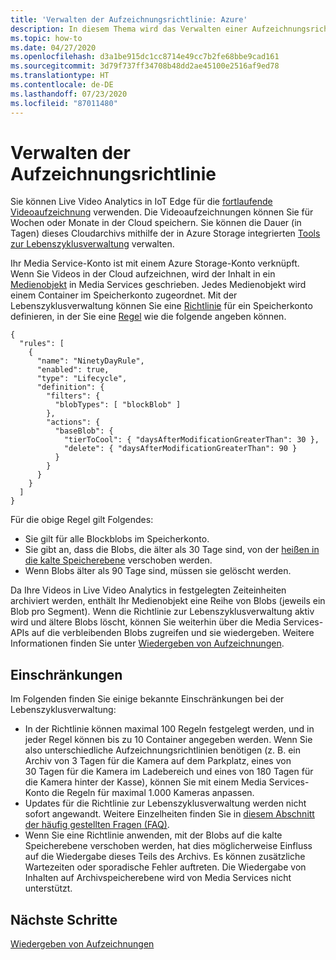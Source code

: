 ```yaml
---
title: 'Verwalten der Aufzeichnungsrichtlinie: Azure'
description: In diesem Thema wird das Verwalten einer Aufzeichnungsrichtlinie erläutert.
ms.topic: how-to
ms.date: 04/27/2020
ms.openlocfilehash: d3a1be915dc1cc8714e49cc7b2fe68bbe9cad161
ms.sourcegitcommit: 3d79f737ff34708b48dd2ae45100e2516af9ed78
ms.translationtype: HT
ms.contentlocale: de-DE
ms.lasthandoff: 07/23/2020
ms.locfileid: "87011480"
---
```

# <a name="manage-recording-policy"></a>Verwalten der Aufzeichnungsrichtlinie

Sie können Live Video Analytics in IoT Edge für die [fortlaufende Videoaufzeichnung](continuous-video-recording-concept.md) verwenden. Die Videoaufzeichnungen können Sie für Wochen oder Monate in der Cloud speichern. Sie können die Dauer (in Tagen) dieses Cloudarchivs mithilfe der in Azure Storage integrierten [Tools zur Lebenszyklusverwaltung](../../storage/blobs/storage-lifecycle-management-concepts.md?tabs=azure-portal) verwalten.  

Ihr Media Service-Konto ist mit einem Azure Storage-Konto verknüpft. Wenn Sie Videos in der Cloud aufzeichnen, wird der Inhalt in ein [Medienobjekt](../latest/assets-concept.md) in Media Services geschrieben. Jedes Medienobjekt wird einem Container im Speicherkonto zugeordnet. Mit der Lebenszyklusverwaltung können Sie eine [Richtlinie](../../storage/blobs/storage-lifecycle-management-concepts.md?tabs=azure-portal#policy) für ein Speicherkonto definieren, in der Sie eine [Regel](../../storage/blobs/storage-lifecycle-management-concepts.md?tabs=azure-portal#rules) wie die folgende angeben können.

```
{
  "rules": [
    {
      "name": "NinetyDayRule",
      "enabled": true,
      "type": "Lifecycle",
      "definition": {
        "filters": {
          "blobTypes": [ "blockBlob" ]
        },
        "actions": {
          "baseBlob": {
            "tierToCool": { "daysAfterModificationGreaterThan": 30 },
            "delete": { "daysAfterModificationGreaterThan": 90 }
          }
        }
      }
    }
  ]
}
```

Für die obige Regel gilt Folgendes:

* Sie gilt für alle Blockblobs im Speicherkonto.
* Sie gibt an, dass die Blobs, die älter als 30 Tage sind, von der [heißen in die kalte Speicherebene](../../storage/blobs/storage-blob-storage-tiers.md?tabs=azure-portal) verschoben werden.
* Wenn Blobs älter als 90 Tage sind, müssen sie gelöscht werden.

Da Ihre Videos in Live Video Analytics in festgelegten Zeiteinheiten archiviert werden, enthält Ihr Medienobjekt eine Reihe von Blobs (jeweils ein Blob pro Segment). Wenn die Richtlinie zur Lebenszyklusverwaltung aktiv wird und ältere Blobs löscht, können Sie weiterhin über die Media Services-APIs auf die verbleibenden Blobs zugreifen und sie wiedergeben. Weitere Informationen finden Sie unter [Wiedergeben von Aufzeichnungen](playback-recordings-how-to.md). 

## <a name="limitations"></a>Einschränkungen

Im Folgenden finden Sie einige bekannte Einschränkungen bei der Lebenszyklusverwaltung:

* In der Richtlinie können maximal 100 Regeln festgelegt werden, und in jeder Regel können bis zu 10 Container angegeben werden. Wenn Sie also unterschiedliche Aufzeichnungsrichtlinien benötigen (z. B. ein Archiv von 3 Tagen für die Kamera auf dem Parkplatz, eines von 30 Tagen für die Kamera im Ladebereich und eines von 180 Tagen für die Kamera hinter der Kasse), können Sie mit einem Media Services-Konto die Regeln für maximal 1.000 Kameras anpassen.
* Updates für die Richtlinie zur Lebenszyklusverwaltung werden nicht sofort angewandt. Weitere Einzelheiten finden Sie in [diesem Abschnitt der häufig gestellten Fragen (FAQ)](../../storage/blobs/storage-lifecycle-management-concepts.md?tabs=azure-portal#faq).
* Wenn Sie eine Richtlinie anwenden, mit der Blobs auf die kalte Speicherebene verschoben werden, hat dies möglicherweise Einfluss auf die Wiedergabe dieses Teils des Archivs. Es können zusätzliche Wartezeiten oder sporadische Fehler auftreten. Die Wiedergabe von Inhalten auf Archivspeicherebene wird von Media Services nicht unterstützt.

## <a name="next-steps"></a>Nächste Schritte

[Wiedergeben von Aufzeichnungen](playback-recordings-how-to.md)
